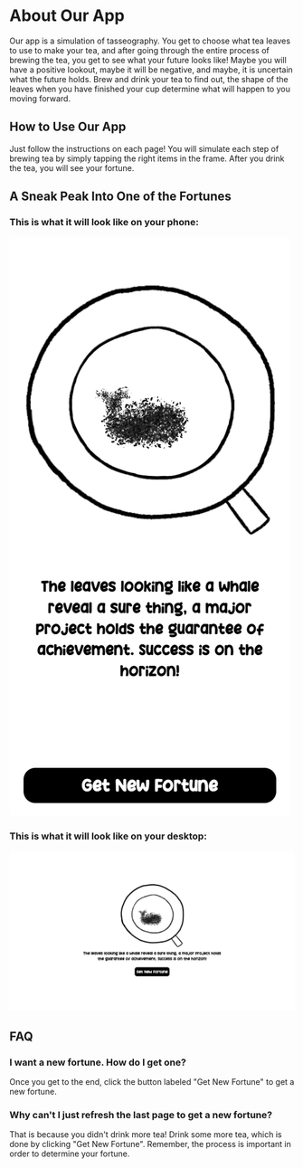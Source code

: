# About Our App

Our app is a simulation of tasseography. You get to choose what tea leaves to use to make your tea, and after going through the entire process of brewing the tea, you get to see what your future looks like! Maybe you will have a positive lookout, maybe it will be negative, and maybe, it is uncertain what the future holds. Brew and drink your tea to find out, the shape of the leaves when you have finished your cup determine what will happen to you moving forward.

## How to Use Our App

Just follow the instructions on each page! You will simulate each step of brewing tea by simply tapping the right items in the frame. After you drink the tea, you will see your fortune.

## A Sneak Peak Into One of the Fortunes

### This is what it will look like on your phone:

<img src="./doc_images/sneakPeekImagePhone.png"/>
<h3> This is what it will look like on your desktop: </h3>
<img src="./doc_images/sneakPeekImageDesktop.png"/>

## FAQ

### I want a new fortune. How do I get one?

Once you get to the end, click the button labeled "Get New Fortune" to get a new fortune.

### Why can't I just refresh the last page to get a new fortune?

That is because you didn't drink more tea! Drink some more tea, which is done by clicking "Get New Fortune". Remember, the process is important in order to determine your fortune.
